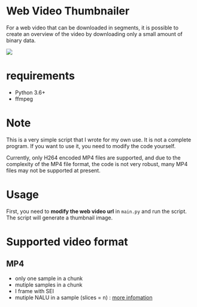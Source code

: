 # Web Video Thumbnailer
For a web video that can be downloaded in segments, it is possible to create an overview of the video by downloading only a small amount of binary data.

![](img/merged_image.jpg)

# requirements
- Python 3.6+
- ffmpeg

# Note
This is a very simple script that I wrote for my own use. It is not a complete program. If you want to use it, you need to modify the code yourself.

Currently, only H264 encoded MP4 files are supported, and due to the complexity of the MP4 file format, the code is not very robust, many MP4 files may not be supported at present.

# Usage
First, you need to **modify the web video url** in `main.py` and run the script. The script will generate a thumbnail image.

# Supported video format
## MP4
* only one sample in a chunk
* mutiple samples in a chunk
* I frame with SEI
* mutiple NALU in a sample (slices = n) : [more infomation](https://stackoverflow.com/questions/77459012/when-mp4-files-encoded-with-h264-are-set-to-slices-n-where-can-i-find-out-how-m)
